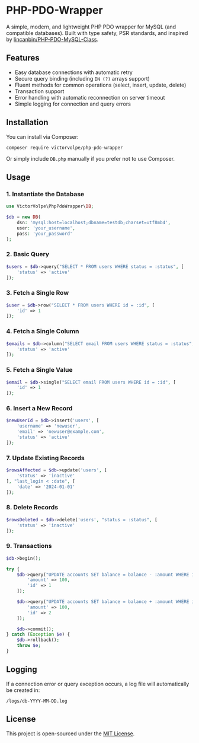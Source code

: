 # PHP-PDO-Wrapper

A simple, modern, and lightweight PHP PDO wrapper for MySQL (and compatible databases).
Built with type safety, PSR standards, and inspired by [lincanbin/PHP-PDO-MySQL-Class](https://github.com/lincanbin/PHP-PDO-MySQL-Class).

## Features

- Easy database connections with automatic retry
- Secure query binding (including `IN (?)` arrays support)
- Fluent methods for common operations (select, insert, update, delete)
- Transaction support
- Error handling with automatic reconnection on server timeout
- Simple logging for connection and query errors

## Installation

You can install via Composer:
```
composer require victorvolpe/php-pdo-wrapper
```
Or simply include `DB.php` manually if you prefer not to use Composer.

## Usage

### 1. Instantiate the Database
```php
use VictorVolpe\PhpPdoWrapper\DB;

$db = new DB(
    dsn: 'mysql:host=localhost;dbname=testdb;charset=utf8mb4',
    user: 'your_username',
    pass: 'your_password'
);
```

### 2. Basic Query
```php
$users = $db->query("SELECT * FROM users WHERE status = :status", [
    'status' => 'active'
]);
```

### 3. Fetch a Single Row
```php
$user = $db->row("SELECT * FROM users WHERE id = :id", [
    'id' => 1
]);
```

### 4. Fetch a Single Column
```php
$emails = $db->column("SELECT email FROM users WHERE status = :status", [
    'status' => 'active'
]);
```

### 5. Fetch a Single Value
```php
$email = $db->single("SELECT email FROM users WHERE id = :id", [
    'id' => 1
]);
```

### 6. Insert a New Record
```php
$newUserId = $db->insert('users', [
    'username' => 'newuser',
    'email' => 'newuser@example.com',
    'status' => 'active'
]);
```

### 7. Update Existing Records
```php
$rowsAffected = $db->update('users', [
    'status' => 'inactive'
], "last_login < :date", [
    'date' => '2024-01-01'
]);
```

### 8. Delete Records
```php
$rowsDeleted = $db->delete('users', "status = :status", [
    'status' => 'inactive'
]);
```

### 9. Transactions
```php
$db->begin();

try {
    $db->query("UPDATE accounts SET balance = balance - :amount WHERE id = :id", [
        'amount' => 100,
        'id' => 1
    ]);

    $db->query("UPDATE accounts SET balance = balance + :amount WHERE id = :id", [
        'amount' => 100,
        'id' => 2
    ]);

    $db->commit();
} catch (Exception $e) {
    $db->rollback();
    throw $e;
}
```

## Logging

If a connection error or query exception occurs, a log file will automatically be created in:
```
/logs/db-YYYY-MM-DD.log
```

## License

This project is open-sourced under the [MIT License](https://github.com/VictorVolpe/PHP-PDO-Wrapper/blob/master/LICENSE).